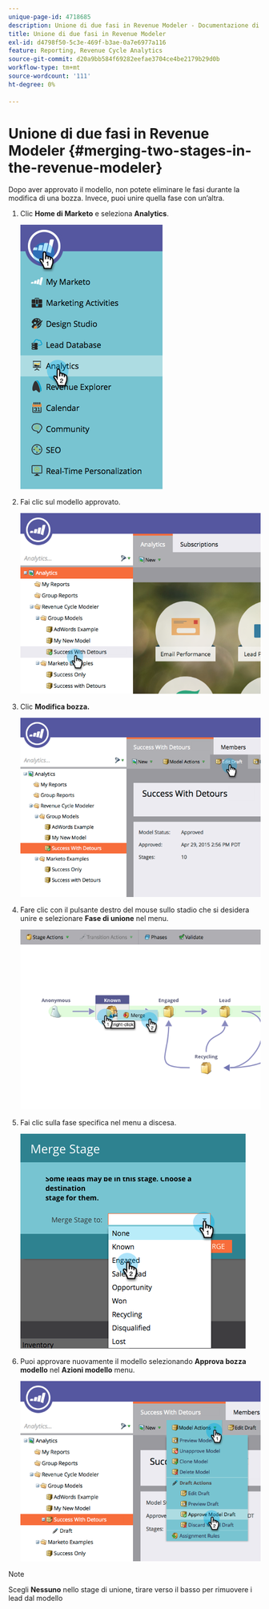 ```yaml
---
unique-page-id: 4718685
description: Unione di due fasi in Revenue Modeler - Documentazione di Marketo - Documentazione del prodotto
title: Unione di due fasi in Revenue Modeler
exl-id: d4798f50-5c3e-469f-b3ae-0a7e6977a116
feature: Reporting, Revenue Cycle Analytics
source-git-commit: d20a9bb584f69282eefae3704ce4be2179b29d0b
workflow-type: tm+mt
source-wordcount: '111'
ht-degree: 0%

---
```


# Unione di due fasi in Revenue Modeler {#merging-two-stages-in-the-revenue-modeler}

Dopo aver approvato il modello, non potete eliminare le fasi durante la modifica di una bozza. Invece, puoi unire quella fase con un’altra.

1. Clic **Home di Marketo** e seleziona **Analytics**.

   ![](assets/image2015-4-29-14-3a59-3a9.png)

1. Fai clic sul modello approvato.

   ![](assets/image2015-4-29-15-3a3-3a15.png)

1. Clic **Modifica bozza.**

   ![](assets/image2015-4-29-15-3a7-3a3.png)

1. Fare clic con il pulsante destro del mouse sullo stadio che si desidera unire e selezionare **Fase di unione** nel menu.

   ![](assets/image2015-4-29-15-3a10-3a6.png)

1. Fai clic sulla fase specifica nel menu a discesa.

   ![](assets/image2015-4-29-15-3a52-3a5.png)

1. Puoi approvare nuovamente il modello selezionando **Approva bozza modello** nel **Azioni modello** menu.

   ![](assets/image2015-4-29-16-3a5-3a53.png)

>[!NOTE]
>
>Scegli **Nessuno** nello stage di unione, tirare verso il basso per rimuovere i lead dal modello
